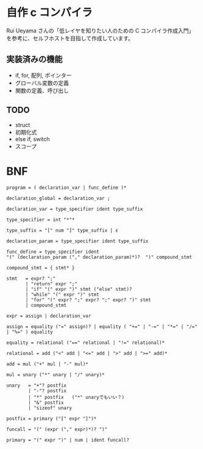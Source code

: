 # 自作 c コンパイラ

Rui Ueyama さんの「低レイヤを知りたい人のための C コンパイラ作成入門」
を参考に、セルフホストを目指して作成しています。

## 実装済みの機能

- if, for, 配列, ポインター
- グローバル変数の定義
- 関数の定義、呼び出し

## TODO

- struct
- 初期化式
- else if, switch
- スコープ

# BNF

```
program = ( declaration_var | func_define )*

declaration_global = declaration_var ;

declaration_var = type_specifier ident type_suffix

type_specifier = int "*"*

type_suffix = "[" num "]" type_suffix | ε

declaration_param = type_specifier ident type_suffix

func_define = type_specifier ident
"(" (declaration_param ("," declaration_param)*)?  ")" compound_stmt

compound_stmt = { stmt* }

stmt   = expr? ";"
       | "return" expr ";"
       | "if" "(" expr ")" stmt ("else" stmt)?
       | "while" "(" expr ")" stmt
       | "for" "(" expr? ";" expr? ";" expr? ")" stmt
       | compound_stmt

expr = assign | declaration_var

assign = equality ("=" assign)? | equality ( "+=" | "-=" | "*=" | "/=" | "%=" ) equality

equality = relational ("==" relational | "!=" relational)*

relational = add ("<" add | "<=" add | ">" add | ">=" add)*

add = mul ("+" mul | "-" mul)*

mul = unary ("*" unary | "/" unary)*

unary   = "+"? postfix
        | "-"? postfix
        | "*" postfix   ("*" unaryでもいい？)
        | "&" postfix
        | "sizeof" unary

postfix = primary ("[" expr "]")*

funcall = "(" (expr ("," expr)*)? ")"

primary = "(" expr ")" | num | ident funcall?
```
